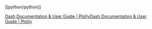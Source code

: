 [[python/python]]

[Dash Documentation & User Guide | PlotlyDash Documentation & User Guide | Plotly](https://dash.plotly.com/)